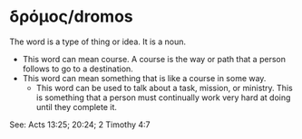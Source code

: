# δρόμος/dromos
The word is a type of thing or idea. It is a noun.

* This word can mean course. A course is the way or path that a person follows to go to a destination.
* This word can mean something that is like a course in some way.
    * This word can be used to talk about a task, mission, or ministry. This is something that a person must continually work very hard at doing until they complete it.

See: Acts 13:25; 20:24; 2 Timothy 4:7
